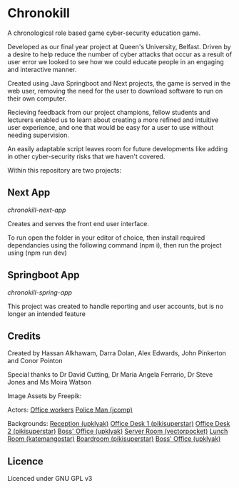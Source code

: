 # Chronokill

A chronological role based game cyber-security education game.

Developed as our final year project at Queen's University, Belfast. Driven by a desire to help reduce the number of cyber attacks that occur as a result of user error we looked to see how we could educate people in an engaging and interactive manner.

Created using Java Springboot and Next projects, the game is served in the web user, removing the need for the user to download software to run on their own computer.

Recieving feedback from our project champions, fellow students and lecturers enabled us to learn about creating a more refined and intuitive user experience, and one that would be easy for a user to use without needing supervision.

An easily adaptable script leaves room for future developments like adding in other cyber-security risks that we haven't covered.

Within this repository are two projects:

## Next App

*chronokill-next-app*

Creates and serves the front end user interface.

To run open the folder in your editor of choice, then install required dependancies using the following command (npm i), then run the project using (npm run dev)

## Springboot App

*chronokill-spring-app*

This project was created to handle reporting and user accounts, but is no longer an intended feature

## Credits

Created by Hassan Alkhawam, Darra Dolan, Alex Edwards, John Pinkerton and Conor Pointon

Special thanks to Dr David Cutting, Dr Maria Angela Ferrario, Dr Steve Jones and Ms Moira Watson

Image Assets by Freepik:

Actors:
<a href="https://www.freepik.com/free-vector/flat-working-day-scenes-collection_14064667.htm">Office workers</a>
<a href="https://www.freepik.com/free-vector/young-police-man-uniform-with-object-element-works_29006482.htm">Police Man (jcomp)</a>

Backgrounds:
<a href="https://www.freepik.com/free-vector/reception-interior-with-lift-modern-foyer-room-with-desk-illumination-couch-elevator-door_12029568.htm">Reception (upklyak)</a>
<a href="https://www.freepik.com/free-vector/office-background-design_9694098.htm">Office Desk 1 (pikisuperstar)</a>
<a href="https://www.freepik.com/free-vector/office-background-theme_9694099.htm">Office Desk 2 (pikisuperstar)</a>
<a href="https://www.freepik.com/free-vector/principals-office-school-with-desk-chairs-bookcase-showcase-with-sport-trophies-cartoon-empty-interior-headmaster-cabinet-meeting-talking-with-teachers-pupils-parents_9498821.htm">Boss' Office (upklyak)</a>
<a href="https://www.freepik.com/free-vector/set-cartoon-control-room-with-server-racks-table-database-data-center-hosting_2669646.htm">Server Room (vectorpocket)</a>
<a href="https://www.freepik.com/free-vector/cozy-cafe-with-modern-design-illustration_3296507.htm">Lunch Room (katemangostar)</a>
<a href="https://www.freepik.com/free-vector/front-view-long-table-office-video-conferencing-background_9462454.htm">Boardroom (pikisuperstar)</a>
<a href="https://www.freepik.com/free-vector/principals-office-school-with-desk-chairs-bookcase-showcase-with-sport-trophies-cartoon-empty-interior-headmaster-cabinet-meeting-talking-with-teachers-pupils-parents_9498821.htm">Boss' Office (upklyak)</a>

## Licence

Licenced under GNU GPL v3